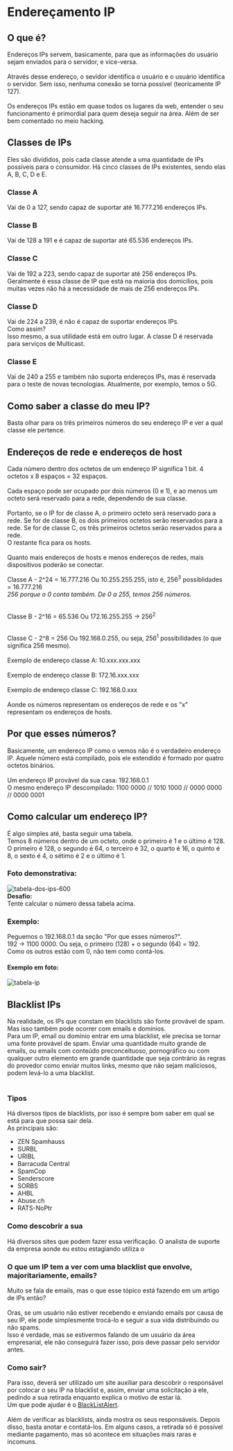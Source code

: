 # Endereçamento IP
## O que é?
Endereços IPs servem, basicamente, para que as informações do usuário sejam enviados para o servidor, e vice-versa.<br><br>
Através desse endereço, o sevidor identifica o usuário e o usuário identifica o servidor. Sem isso, nenhuma conexão se torna possível (teoricamente IP 127).<br><br>
Os endereços IPs estão em quase todos os lugares da web, entender o seu funcionamento é primordial para quem deseja seguir na área. Além de ser bem comentado no meio hacking.
## Classes de IPs
Eles são divididos, pois cada classe atende a uma quantidade de IPs possíveis para o consumidor.
Há cinco classes de IPs existentes, sendo elas A, B, C, D e E.
### Classe A
Vai de 0 a 127, sendo capaz de suportar até 16.777.216 endereços IPs.
### Classe B
Vai de 128 a 191 e é capaz de suportar até 65.536 endereços IPs.
### Classe C
Vai de 192 a 223, sendo capaz de suportar até 256 endereços IPs. Geralmente é essa classe de IP que está na maioria dos domicílios, pois muitas vezes não há a necessidade de mais de 256 endereços IPs.
### Classe D
Vai de 224 a 239, é não é capaz de suportar endereços IPs.<br>
Como assim? <br>
Isso mesmo, a sua utilidade está em outro lugar. A classe D é reservada para serviços de Multicast.
### Classe E
Vai de 240 a 255 e também não suporta endereços IPs, mas é reservada para o teste de novas tecnologias. Atualmente, por exemplo, temos o 5G.
## Como saber a classe do meu IP?
Basta olhar para os três primeiros números do seu endereço IP e ver a qual classe ele pertence.

## Endereços de rede e endereços de host
Cada número dentro dos octetos de um endereço IP significa 1 bit. 4 octetos x 8 espaços = 32 espaços.<br><br>
Cada espaço pode ser ocupado por dois números (0 e 1), e ao menos um octeto será reservado para a rede, dependendo de sua classe.<br><br>
Portanto, se o IP for de classe A, o primeiro octeto será reservado para a rede. Se for de classe B, os dois primeiros octetos serão reservados para a rede. Se for de classe C, os três primeiros octetos serão reservados para a rede.<br>
O restante fica para os hosts.<br><br>
Quanto mais endereços de hosts e menos endereços de redes, mais dispositivos poderão se conectar.

Classe A - 2^24 = 16.777.216
Ou
10.255.255.255, isto é, 256<sup>3</sup> possiblidades = 16.777.216<br>
*256 porque o 0 conta também. De 0 a 255, temos 256 números.*<br><br>

Classe B - 2^16 = 65.536
Ou
172.16.255.255 &rightarrow; 256<sup>2</sup><br><br>

Classe C - 2^8 = 256
Ou
192.168.0.255, ou seja, 256<sup>1</sup> possibilidades (o que significa 256 mesmo).<br><br>
Exemplo de endereço classe A: 10.xxx.xxx.xxx<br><br>
Exemplo de endereço classe B: 172.16.xxx.xxx<br><br>
Exemplo de endereço classe C: 192.168.0.xxx<br><br>
Aonde os números representam os endereços de rede e os "x" representam os endereços de hosts.

## Por que esses números?
Basicamente, um endereço IP como o vemos não é o verdadeiro endereço IP. Aquele número está compilado, pois ele estendido é formado por quatro octetos binários.<br><br>
Um endereço IP provável da sua casa: 192.168.0.1<br>
O mesmo endereço IP descompilado: 1100 0000 // 1010 1000 // 0000 0000 // 0000 0001<br>

## Como calcular um endereço IP?
É algo simples até, basta seguir uma tabela.<br>
Temos 8 números dentro de um octeto, onde o primeiro é 1 e o último é 128.<br>
O primeiro é 128, o segundo é 64, o terceiro é 32, o quarto é 16, o quinto é 8, o sexto é 4, o sétimo é 2 e o último é 1.
### Foto demonstrativa:<br>
![tabela-dos-ips-600](https://user-images.githubusercontent.com/97858145/161392982-0db4aec2-b5f6-4cb1-b319-a517bbf88046.jpg)<br>
**Desafio:**<br>
Tente calcular o número dessa tabela acima.

### Exemplo:
Peguemos o 192.168.0.1 da seção "Por que esses números?".<br>
192 &rightarrow; 1100 0000. Ou seja, o primeiro (128) + o segundo (64) = 192.<br>
Como os outros estão com 0, não tem como contá-los.

#### Exemplo em foto:
![tabela-ip](https://user-images.githubusercontent.com/97858145/161392851-e508bd51-132c-4a54-93a2-87133d130509.png)

## Blacklist IPs
Na realidade, os IPs que constam em blacklists são fonte provável de spam. Mas isso também pode ocorrer com emails e domínios.<br>
Para um IP, email ou domínio entrar em uma blacklist, ele precisa se tornar uma fonte provável de spam. Enviar uma quantidade muito grande de emails, ou emails com conteúdo preconceituoso, pornográfico ou com qualquer outro elemento em grande quantidade que seja contrário às regras do provedor como enviar muitos links, mesmo que não sejam maliciosos, podem levá-lo a uma blacklist.<br><br>
### Tipos
Há diversos tipos de blacklists, por isso é sempre bom saber em qual se está para que possa sair dela.<br>
As principais são:<br>
* ZEN Spamhauss
* SURBL
* URIBL
* Barracuda Central
* SpamCop
* Senderscore
* SORBS
* AHBL
* Abuse.ch
* RATS-NoPtr
### Como descobrir a sua
Há diversos sites que podem fazer essa verificação. O analista de suporte da empresa aonde eu estou estagiando utiliza o ![]()

### O que um IP tem a ver com uma blacklist que envolve, majoritariamente, emails?
Muito se fala de emails, mas o que esse tópico está fazendo em um artigo de IPs então?<br><br>
Oras, se um usuário não estiver recebendo e enviando emails por causa de seu IP, ele pode simplesmente trocá-lo e seguir a sua vida distribuindo ou não spams.<br>
Isso é verdade, mas se estivermos falando de um usuário da área empresarial, ele não conseguirá fazer isso, pois deve passar pelo servidor antes.<br>

### Como sair?
Para isso, deverá ser utilizado um site auxiliar para descobrir o responsável por colocar o seu IP na blacklist e, assim, enviar uma solicitação a ele, pedindo a sua retirada enquanto explica o motivo de estar lá.<br>
Um que pode ajudar é o [BlackListAlert](https://www.blacklistalert.org/).<br><br>
Além de verificar as blacklists, ainda mostra os seus responsáveis. Depois disso, basta anotar e contatá-los.
Em alguns casos, a retirada só é possível mediante pagamento, mas só acontece em situações mais raras e incomuns.<br><br>
<!-- IP no DOS e no Bash -->
